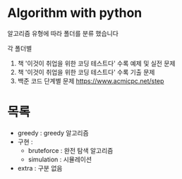 # Algorithm with python

알고리즘 유형에 따라 폴더를 분류 했습니다

각 폴더별
1. 책 '이것이 취업을 위한 코딩 테스트다' 수록 예제 및 실전 문제
2. 책 '이것이 취업을 위한 코딩 테스트다' 수록 기출 문제
3. 백준 코드 단계별 문제 https://www.acmicpc.net/step


# 목록
- greedy : greedy 알고리즘
- 구현 :
  - bruteforce : 완전 탐색 알고리즘
  - simulation : 시뮬레이션
- extra : 구분 없음
